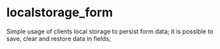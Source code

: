 localstorage_form
=================
Simple usage of clients local storage to persist form data;
it is possible to save, clear and restore data in fields;
